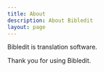 ```yaml
---
title: About
description: About Bibledit
layout: page
---
```


Bibledit is translation software.

Thank you for using Bibledit.
